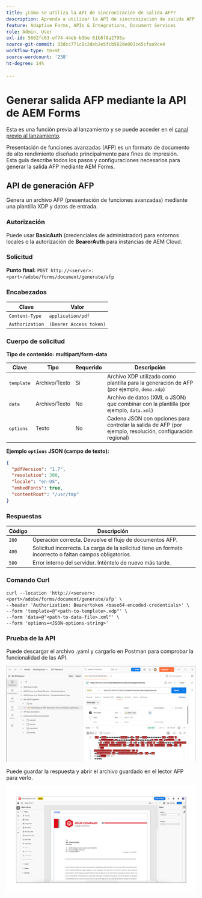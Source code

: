 ```yaml
---
title: ¿Cómo se utiliza la API de sincronización de salida AFP?
description: Aprenda a utilizar la API de sincronización de salida AFP para recuperar y sincronizar representaciones de salida.
feature: Adaptive Forms, APIs & Integrations, Document Services
role: Admin, User
exl-id: 5602fc63-ef74-44eb-b3be-61b8f8a2795a
source-git-commit: 33dcc771c8c2deb2e5fcb582de001ce5cfaa9ce4
workflow-type: tm+mt
source-wordcount: '238'
ht-degree: 14%

---
```


# Generar salida AFP mediante la API de AEM Forms

<span class="preview"> Esta es una función previa al lanzamiento y se puede acceder en el [canal previo al lanzamiento](https://experienceleague.adobe.com/docs/experience-manager-cloud-service/content/release-notes/prerelease.html?lang=es#new-features). </span>

Presentación de funciones avanzadas (AFP) es un formato de documento de alto rendimiento diseñado principalmente para fines de impresión.\
Esta guía describe todos los pasos y configuraciones necesarios para generar la salida AFP mediante AEM Forms.

<!--
## Prerequisites

To support AFP output generation, the following OSGi bundles must be present and in an **active** state:

* **AFP Core Bundle** – Available in the AFP repository
* **Forms Output Core** – Found in the Forms Output comments package
* **Bedrock Connector** – Provided by the Forms Output API
* **Cloud Ready Implementation** – Available through the Forms installer

>[!NOTE]
>
> * If any bundle is inactive, resolve dependency issues or reinstall manually.
> * To enable AFP generation, the `FT_FORMS-17887` toggle configurations must be set in AEM configuration manager.-->

## API de generación AFP

Genera un archivo AFP (presentación de funciones avanzadas) mediante una plantilla XDP y datos de entrada.

### Autorización

Puede usar **BasicAuth** (credenciales de administrador) para entornos locales o la autorización de **BearerAuth** para instancias de AEM Cloud.

### Solicitud

**Punto final:**
`POST http://<server>:<port>/adobe/forms/document/generate/afp`

### Encabezados

| Clave | Valor |
| --------------- | ------------------------------------------------------ |
| `Content-Type` | `application/pdf` |
| `Authorization` | `(Bearer Access token)` |

### Cuerpo de solicitud

**Tipo de contenido: multipart/form-data**

| Clave | Tipo | Requerido | Descripción |
| ---------- | ---- | -------- | ------------------------------------------------------------------------- |
| `template` | Archivo/Texto | Sí | Archivo XDP utilizado como plantilla para la generación de AFP (por ejemplo, `demo.xdp`) |
| `data` | Archivo/Texto | No | Archivo de datos (XML o JSON) que combinar con la plantilla (por ejemplo, `data.xml`) |
| `options` | Texto | No | Cadena JSON con opciones para controlar la salida de AFP (por ejemplo, resolución, configuración regional) |

**Ejemplo `options` JSON (campo de texto):**

```json
{
  "pdfVersion": "1.7",
  "resolution": 300,
  "locale": "en-US",
  "embedFonts": true,
  "contentRoot": "/usr/tmp"
}
```

### Respuestas

| Código | Descripción |
| ----- | ------------------------------------------------------------------------- |
| `200` | Operación correcta. Devuelve el flujo de documentos AFP. |
| `400` | Solicitud incorrecta. La carga de la solicitud tiene un formato incorrecto o faltan campos obligatorios. |
| `500` | Error interno del servidor. Inténtelo de nuevo más tarde. |

### Comando Curl

```
curl --location 'http://<server>:<port>/adobe/forms/document/generate/afp' \
--header 'Authorization: Bearertoken <base64-encoded-credentials>' \
--form 'template=@"<path-to-template>.xdp"' \
--form 'data=@"<path-to-data-file>.xml"' \
--form 'options=<JSON-options-string>'
```

### Prueba de la API

Puede descargar el archivo .yaml y cargarlo en Postman para comprobar la funcionalidad de las API.

![Imagen de Postman AFP](/help/forms/assets/afp-postman.png)

Puede guardar la respuesta y abrir el archivo guardado en el lector AFP para verlo.

![Buscar documento CI](/help/forms/interactive-communication/assets/introimg.png)
